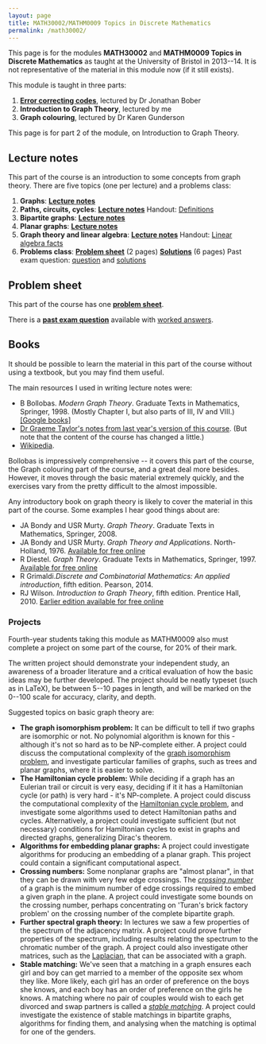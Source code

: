 ```yaml
---
layout: page
title: MATH30002/MATHM0009 Topics in Discrete Mathematics
permalink: /math30002/
---
```


This page is for the modules **MATH30002** and **MATHM0009 Topics in Discrete Mathematics** as taught at the University of Bristol in 2013--14. It is not representative of the material in this module now (if it still exists).
  
This module is taught in three parts:

1. [**Error correcting codes**](https://people.maths.bris.ac.uk/~jb12407/discrete-maths-2014/), lectured by Dr Jonathan Bober
2. **Introduction to Graph Theory**, lectured by me
3. **Graph colouring**, lectured by Dr Karen Gunderson

This page is for part 2 of the module, on Introduction to Graph Theory.

## Lecture notes

This part of the course is an introduction to some concepts from graph theory. There are five topics (one per lecture) and a problems class:

1.  **Graphs**: **[Lecture notes](../assets/pdf/math30002-lecture1.pdf)**
2.  **Paths, circuits, cycles**: **[Lecture notes](../assets/pdf/math30002-lecture2.pdf)** Handout: [Definitions](../assets/pdf/math30002-defs.pdf)
3.  **Bipartite graphs**: **[Lecture notes](../assets/pdf/math30002-lecture3.pdf)**
4.  **Planar graphs**: **[Lecture notes](../assets/pdf/math30002-lecture4.pdf)**
5.  **Graph theory and linear algebra**: **[Lecture notes](../assets/pdf/math30002-lecture5.pdf)** Handout: [Linear algebra facts](../assets/pdf/math30002-lafacts.pdf)
6.  **Problems class**: **[Problem sheet](../assets/pdf/math30002-problems.pdf)** (2 pages) **[Solutions](../assets/pdf/math30002-solutions.pdf)** (6 pages) Past exam question: [question](../assets/pdf/math30002-exam.pdf) and [solutions](../assets/pdf/math30002-exam-sols.pdf)


## Problem sheet

This part of the course has one [**problem sheet**](../assets/pdf/math30002-problems.pdf). 

There is a [**past exam question**](../assets/pdf/math30002-exam.pdf) available with [worked answers](../assets/pdf/math30002-exam-sols.pdf).

## Books

It should be possible to learn the material in this part of the course without using a textbook, but you may find them useful.

The main resources I used in writing lecture notes were:

*   B Bollobas. _Modern Graph Theory_. Graduate Texts in Mathematics, Springer, 1998. (Mostly Chapter I, but also parts of III, IV and VIII.) [\[Google books\]](http://books.google.co.uk/books?id=SbZKSZ-1qrwC&printsec=frontcover#v=onepage&q&f=false)
*   [Dr Graeme Taylor's notes from last year's version of this course](http://maths.straylight.co.uk/tdm). (But note that the content of the course has changed a little.)
*   [Wikipedia](http://en.wikipedia.org/wiki/Category:Graph_theory).

Bollobas is impressively comprehensive -- it covers this part of the course, the Graph colouring part of the course, and a great deal more besides. However, it moves through the basic material extremely quickly, and the exercises vary from the pretty difficult to the almost impossible.

Any introductory book on graph theory is likely to cover the material in this part of the course. Some examples I hear good things about are:

*   JA Bondy and USR Murty. _Graph Theory_. Graduate Texts in Mathematics, Springer, 2008.
*   JA Bondy and USR Murty. _Graph Theory and Applications_. North-Holland, 1976. [Available for free online](http://book.huihoo.com/pdf/graph-theory-With-applications/)
*   R Diestel. _Graph Theory_. Graduate Texts in Mathematics, Springer, 1997. [Available for free online](http://diestel-graph-theory.com/basic.html)
*   R Grimaldi._Discrete and Combinatorial Mathematics: An applied introduction_, fifth edition. Pearson, 2014.
*   RJ Wilson. _Introduction to Graph Theory_, fifth edition. Prentice Hall, 2010. [Earlier edition available for free online](https://archive.org/details/IntroductionToGraphTheory)


### Projects

Fourth-year students taking this module as MATHM0009 also must complete a project on some part of the course, for 20% of their mark.

The written project should demonstrate your independent study, an awareness of a broader literature and a critical evaluation of how the basic ideas may be further developed. The project should be neatly typeset (such as in LaTeX), be between 5--10 pages in length, and will be marked on the 0--100 scale for accuracy, clarity, and depth.

Suggested topics on basic graph theory are:

*   **The graph isomorphism problem:** It can be difficult to tell if two graphs are isomorphic or not. No polynomial algorithm is known for this - although it's not so hard as to be NP-complete either. A project could discuss the computational complexity of the [graph isomorphism problem](http://en.wikipedia.org/wiki/Graph_isomorphism_problem), and investigate particular families of graphs, such as trees and planar graphs, where it is easier to solve.
*   **The Hamiltonian cycle problem:** While deciding if a graph has an Eulerian trail or circuit is very easy, deciding if it it has a Hamiltonian cycle (or path) is very hard - it's NP-complete. A project could discuss the computational complexity of the [Hamiltonian cycle problem](http://en.wikipedia.org/wiki/Hamiltonian_path_problem), and investigate some algorithms used to detect Hamiltonian paths and cycles. Alternatively, a project could investigate sufficient (but not necessary) conditions for Hamiltonian cycles to exist in graphs and directed graphs, generalizing Dirac's theorem. 
*   **Algorithms for embedding planar graphs:** A project could investigate algorithms for producing an embedding of a planar graph. This project could contain a significant computational aspect.
*   **Crossing numbers:** Some nonplanar graphs are "almost planar", in that they can be drawn with very few edge crossings. The [_crossing number_](http://en.wikipedia.org/wiki/Crossing_number_(graph_theory)) of a graph is the minimum number of edge crossings required to embed a given graph in the plane. A project could investigate some bounds on the crossing number, perhaps concentrating on 'Turan's brick factory problem' on the crossing number of the complete bipartite graph. 
*   **Further spectral graph theory:** In lectures we saw a few properties of the spectrum of the adjacency matrix. A project could prove further properties of the spectrum, including results relating the spectrum to the chromatic number of the graph. A project could also investigate other matrices, such as the [Laplacian](http://en.wikipedia.org/wiki/Laplacian_matrix), that can be associated with a graph. 
*   **Stable matching:** We've seen that a matching in a graph ensures each girl and boy can get married to a member of the opposite sex whom they like. More likely, each girl has an order of preference on the boys she knows, and each boy has an order of preference on the girls he knows. A matching where no pair of couples would wish to each get divorced and swap partners is called a [_stable matching_](http://en.wikipedia.org/wiki/Stable_marriage_problem). A project could investigate the existence of stable matchings in bipartite graphs, algorithms for finding them, and analysing when the matching is optimal for one of the genders. 
